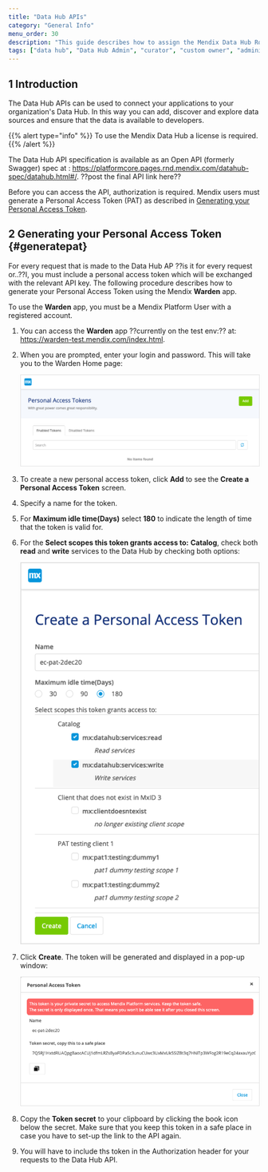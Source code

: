 ```yaml
---
title: "Data Hub APIs"
category: "General Info"
menu_order: 30
description: "This guide describes how to assign the Mendix Data Hub Roles as a Data Hub Admin."
tags: ["data hub", "Data Hub Admin", "curator", "custom owner", "administration"]
---
```


## 1 Introduction

The Data Hub APIs can be used to connect your applications to your organization's Data Hub. In this way you can add, discover and explore data sources and ensure that the data is available to developers.

{{% alert type="info" %}}
To use the Mendix Data Hub a license is required.
{{% /alert %}}

The Data Hub API specification is available as an Open API (formerly Swagger) spec at : https://platformcore.pages.rnd.mendix.com/datahub-spec/datahub.html#/.  ??post the final API link here??

Before you can access the API,  authorization is required. Mendix users must generate a Personal Access Token (PAT) as described in [Generating your Personal Access Token](#generatepat).

## 2 Generating your Personal Access Token {#generatepat}

For every request that is made to the Data Hub AP ??is it for every request or..??I, you must include a personal access token which will be exchanged with the relevant API key. The following procedure describes how to generate your Personal Access Token using the Mendix **Warden** app. 

To use the **Warden** app, you must be a Mendix Platform User with a registered account.

1. You can access the **Warden** app ??currently on the test env:?? at:  https://warden-test.mendix.com/index.html. 

2. When you are prompted, enter your login and password. This will take you to the Warden Home page:

   ![Warden Home Screen](attachments/register-api/warden-home-screen.png)

3. To create a new personal access token, click **Add** to see the **Create a Personal Access Token** screen. 

4. Specify a name for the token.

5. For **Maximum idle time(Days)** select **180** to indicate the length of time that the token is valid for.

6. For the **Select scopes this token grants access to:** **Catalog**, check both **read** and **write** services to the Data Hub by checking both options:

   ![create token home](attachments/register-api/create-pat-token.png)

7. Click **Create**. The token will be generated and displayed in a pop-up window:

   ![generated token](attachments/register-api/generated-pat-token.png)

8. Copy  the **Token secret** to your clipboard by clicking the book icon below the secret. Make sure that you keep this token in a safe place in case you have to set-up the link to the API again.

9. You will have to include ths token in the Authorization header for your requests to the Data Hub API.

